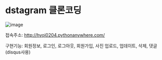 # dstagram 클론코딩

![image](https://github.com/0204hyoj/dstagram/assets/89888712/899dbf8f-d793-4de5-a417-26abdc47f420)



접속주소: http://hyoj0204.pythonanywhere.com/


구현기능: 회원정보, 로그인, 로그아웃, 회원가입, 사진 업로드, 업데이트, 삭제, 댓글(disqus사용)
